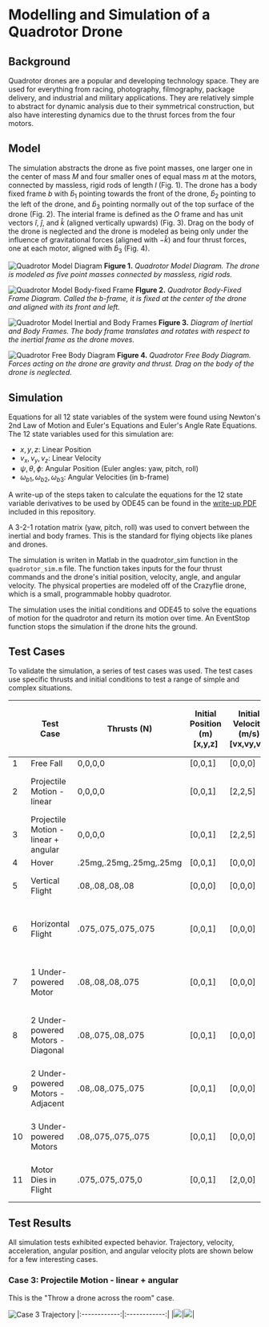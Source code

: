 # Modelling and Simulation of a Quadrotor Drone
## Background
Quadrotor drones are a popular and developing technology space. They are used for everything from racing, photography, filmography, package delivery, and industrial and military applications. They are relatively simple to abstract for dynamic analysis due to their symmetrical construction, but also have interesting dynamics due to the thrust forces from the four motors.

## Model
The simulation abstracts the drone as five point masses, one larger one in the center of mass $M$ and four smaller ones of equal mass $m$ at the motors, connected by massless, rigid rods of length $l$ (Fig. 1). The drone has a body fixed frame $b$ with $\hat{b}_1$ pointing towards the front of the drone, $\hat{b}_2$ pointing to the left of the drone, and $\hat{b}_3$ pointing normally out of the top surface of the drone (Fig. 2). The interial frame is defined as the $O$ frame and has unit vectors $\hat{i}$, $\hat{j}$, and $\hat{k}$ (aligned vertically upwards) (Fig. 3). Drag on the body of the drone is neglected and the drone is modeled as being only under the influence of gravitational forces (aligned with $-\hat{k}$) and four thrust forces, one at each motor, aligned with $\hat{b}_3$ (Fig. 4).

![Quadrotor Model Diagram](./media/quadrotor_diagram_1.JPG)
**Figure 1.** *Quadrotor Model Diagram. The drone is modeled as five point masses connected by massless, rigid rods.*

![Quadrotor Model Body-fixed Frame](./media/quadrotor_diagram_b_frame.JPG)
**FIgure 2.** *Quadrotor Body-Fixed Frame Diagram. Called the b-frame, it is fixed at the center of the drone and aligned with its front and left.*

![Quadrotor Model Inertial and Body Frames](./media/quadrotor_diagram_intertial_body.JPG)
**Figure 3.** *Diagram of Inertial and Body Frames. The body frame translates and rotates with respect to the inertial frame as the drone moves.*

![Quadrotor Free Body Diagram](./media/quadrotor_diagram_fbd.JPG)
**Figure 4.** *Quadrotor Free Body Diagram. Forces acting on the drone are gravity and thrust. Drag on the body of the drone is neglected.*

## Simulation
Equations for all 12 state variables of the system were found using Newton's 2nd Law of Motion and Euler's Equations and Euler's Angle Rate Equations. The 12 state variables used for this simulation are:
* $x, y, z$: Linear Position
* $v_x, v_y, v_z$: Linear Velocity
* $\psi, \theta, \phi$: Angular Position (Euler angles: yaw, pitch, roll)
* $\omega_{b1}, \omega_{b2}, \omega_{b3}$: Angular Velocities (in b-frame)

A write-up of the steps taken to calculate the equations for the 12 state variable derivatives to be used by ODE45 can be found in the [write-up PDF](quadrotor_dynamics_model_writeup.pdf) included in this repository.

A 3-2-1 rotation matrix (yaw, pitch, roll) was used to convert between the inertial and body frames. This is the standard for flying objects like planes and drones. 

The simulation is writen in Matlab in the quadrotor_sim function in the `quadrotor_sim.m` file. The function takes inputs for the four thrust commands and the drone's initial position, velocity, angle, and angular velocity. The physical properties are modeled off of the Crazyflie drone, which is a small, programmable hobby quadrotor. 

The simulation uses the initial conditions and ODE45 to solve the equations of motion for the quadrotor and return its motion over time. An EventStop function stops the simulation if the drone hits the ground. 

## Test Cases
To validate the simulation, a series of test cases was used. The test cases use specific thrusts and initial conditions to test a range of simple and complex situations.

|    | Test Case                            | Thrusts (N)             | Initial Position (m) [x,y,z] | Initial Velocity (m/s) [vx,vy,vz] | Initial Euler Angles (rad) [$\psi$, $\theta$, $\phi$] | Initial Angular Velocity (rad/s) [$\omega_1$,$\omega_2$,$\omega_3$] | Expected Behavior                                                 |
| -- | ------------------------------------ | ----------------------- | ---------------------------- | --------------------------------- | --------------------------------------------- | ------------------------------------------------------- | ----------------------------------------------------------------- |
| 1  | Free Fall                            | 0,0,0,0                 | [0,0,1]                      | [0,0,0]                           | [0,0,0]                                       | [0,0,0]                                                 | Free fall                                                         |
| 2  | Projectile Motion - linear           | 0,0,0,0                 | [0,0,1]                      | [2,2,5]                           | [0,0,0]                                       | [0,0,0]                                                 | Arcs like a regular projectile with no rotations                  |
| 3  | Projectile Motion - linear + angular | 0,0,0,0                 | [0,0,1]                      | [2,2,5]                           | [0,0,0]                                       | [3,3,3]                                                 | Arcs & rotates                                                    |
| 4  | Hover                                | .25mg,.25mg,.25mg,.25mg | [0,0,1]                      | [0,0,0]                           | [0,0,0]                                       | [0,0,0]                                                 | Doesn't move                                                      |
| 5  | Vertical Flight                      | .08,.08,.08,.08         | [0,0,0]                      | [0,0,0]                           | [0,0,0]                                       | [0,0,0]                                                 | Accelerates directly upwards                                      |
| 6  | Horizontal Flight                    | .075,.075,.075,.075     | [0,0,1]                      | [0,0,0]                           | [0,$cos^{-1}(\frac{mg}{4*.075})$,0]                   | [0,0,0]                                                 | Moves horizontally with a constant acceleration                   |
| 7  | 1 Under-powered Motor                | .08,.08,.08,.075        | [0,0,1]                      | [0,0,0]                           | [0,0,0]                                       | [0,0,0]                                                 | Tumbles while going in direction of underpowered motor            |
| 8  | 2 Under-powered Motors - Diagonal    | .08,.075,.08,.075       | [0,0,1]                      | [0,0,0]                           | [0,0,0]                                       | [0,0,0]                                                 | Accelerates upwards, less than regular vertical flight case       |
| 9  | 2 Under-powered Motors - Adjacent    | .08,.08,.075,.075       | [0,0,1]                      | [0,0,0]                           | [0,0,0]                                       | [0,0,0]                                                 | Tilts and goes in direction of underpowered motors and flips over |
| 10 | 3 Under-powered Motors               | .08,.075,.075,.075      | [0,0,1]                      | [0,0,0]                           | [0,0,0]                                       | [0,0,0]                                                 | Corner with higher power motor tilts up, tumbles                  |
| 11 | Motor Dies in Flight                 | .075,.075,.075,0        | [0,0,1]                      | [2,0,0]                           | [0,$cos^{-1}(\frac{mg}{4*.075})$,0]                   | [0,0,0]                                                 | Begins to tumble in direction of dead motor                       |

## Test Results
All simulation tests exhibited expected behavior. Trajectory, velocity, acceleration, angular position, and angular velocity plots are shown below for a few interesting cases.

### Case 3: Projectile Motion - linear + angular
This is the "Throw a drone across the room" case.

![Case 3 Trajectory](./media/case_3/case_3_traj.gif)
|:------------:|:------------:|
|![](./media/case_3/case_3_ang_vel.png)|![](./media/case_3/case_3_accel.png)|
